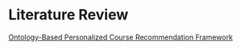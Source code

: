 # Literature Review

[Ontology-Based Personalized Course Recommendation Framework](https://ieeexplore.ieee.org/document/8587168)
